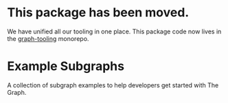 # This package has been moved.

We have unified all our tooling in one place. This package code now lives in the [graph-tooling](https://github.com/graphprotocol/graph-tooling/tree/main/examples) monorepo.

# Example Subgraphs

A collection of subgraph examples to help developers get started with The Graph. 
